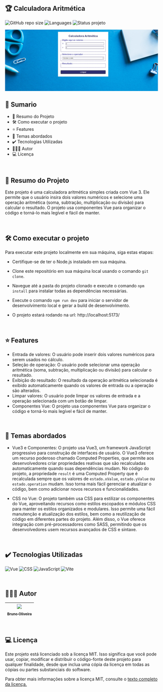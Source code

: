 ## 🏆 Calculadora Aritmética
![GitHub repo size](https://img.shields.io/github/repo-size/BrunoOliveira16/calculadora-aritmetica?style=for-the-badge)
![Languages](https://img.shields.io/github/languages/count/BrunoOliveira16/calculadora-aritmetica?style=for-the-badge)
![Status projeto](https://img.shields.io/badge/STATUS-CONCLUIDO-GREEN?style=for-the-badge)

<img src="./src/assets/screenshot.jpg" alt="screenshot do projeto" >

<br>

## 📎 Sumario 

- 📌 Resumo do Projeto
- 🛠️ Como executar o projeto
- ⭐ Features
- 📂 Temas abordados
- ✔️ Tecnologias Utilizadas
- 🙋🏻‍♂️ Autor
- 💻 Licença

<br>

## 📌 Resumo do Projeto
Este projeto é uma calculadora aritmética simples criada com Vue 3. Ele permite que o usuário insira dois valores numéricos e selecione uma operação aritmética (soma, subtração, multiplicação ou divisão) para calcular o resultado. O projeto usa componentes Vue para organizar o código e torná-lo mais legível e fácil de manter. 

<br>

## 🛠️ Como executar o projeto
Para executar este projeto localmente em sua máquina, siga estas etapas:

- Certifique-se de ter o Node.js instalado em sua máquina.

- Clone este repositório em sua máquina local usando o comando ``git clone``.

- Navegue até a pasta do projeto clonado e execute o comando ``npm install`` para instalar todas as dependências necessárias.

- Execute o comando ``npm run dev`` para iniciar o servidor de desenvolvimento local e gerar a build de desenvolvimento.

- O projeto estará rodando na url: http://localhost:5173/

<br>

## ⭐ Features
- Entrada de valores: O usuário pode inserir dois valores numéricos para serem usados no cálculo.
- Seleção de operação: O usuário pode selecionar uma operação aritmética (soma, subtração, multiplicação ou divisão) para calcular o resultado.
- Exibição do resultado: O resultado da operação aritmética selecionada é exibido automaticamente quando os valores de entrada ou a operação são alterados.
- Limpar valores: O usuário pode limpar os valores de entrada e a operação selecionada com um botão de limpar.
- Componentes Vue: O projeto usa componentes Vue para organizar o código e torná-lo mais legível e fácil de manter.

<br>

## 📂 Temas abordados
- Vue3 e Componentes: O projeto usa Vue3, um framework JavaScript progressivo para construção de interfaces de usuário. O Vue3 oferece um recurso poderoso chamado Computed Properties, que permite aos desenvolvedores criar propriedades reativas que são recalculadas automaticamente quando suas dependências mudam. No código do projeto, a propriedade ``result`` é uma Computed Property que é recalculada sempre que os valores de ``estado.xValue``, ``estado.yValue`` ou ``estado.operation`` mudam. Isso torna mais fácil gerenciar e atualizar o código, bem como adicionar novos recursos e funcionalidades.

- CSS no Vue: O projeto também usa CSS para estilizar os componentes do Vue, aproveitando recursos como estilos escopados e módulos CSS para manter os estilos organizados e modulares. Isso permite uma fácil manutenção e atualização dos estilos, bem como a reutilização de código em diferentes partes do projeto. Além disso, o Vue oferece integração com pré-processadores como SASS, permitindo que os desenvolvedores usem recursos avançados de CSS e sintaxe.

<br>

## ✔️ Tecnologias Utilizadas
![Vue](https://img.shields.io/badge/Vue.js-35495E?style=for-the-badge&logo=vue.js&logoColor=4FC08D)
![CSS](https://img.shields.io/badge/CSS3-1572B6?style=for-the-badge&logo=css3&logoColor=white)
![JavaScript](https://img.shields.io/badge/JavaScript-323330?style=for-the-badge&logo=javascript&logoColor=F7DF1E)
![Vite](https://img.shields.io/badge/Vite-504cb5?style=for-the-badge&logo=vite&logoColor=F7DF1E)

<br>

## 🙋🏻‍♂️ Autor

| [<img src="https://avatars.githubusercontent.com/u/103857382?v=4" width=115><br><sub>Bruno Oliveira</sub>](https://github.com/BrunoOliveira16) |
| :---: |

<br>

## 💻 Licença
Este projeto está licenciado sob a licença MIT. Isso significa que você pode usar, copiar, modificar e distribuir o código-fonte deste projeto para qualquer finalidade, desde que inclua uma cópia da licença em todas as cópias ou partes substanciais do software.

Para obter mais informações sobre a licença MIT, consulte o <a href="https://opensource.org/license/mit/">texto completo da licença.</a>